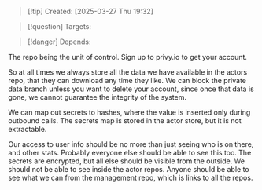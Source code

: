 
>[!tip] Created: [2025-03-27 Thu 19:32]

>[!question] Targets: 

>[!danger] Depends: 

The repo being the unit of control.
Sign up to privy.io to get your account.

So at all times we always store all the data we have available in the actors repo, that they can download any time they like.  We can block the private data branch unless you want to delete your account, since once that data is gone, we cannot guarantee the integrity of the system.

We can map out secrets to hashes, where the value is inserted only during outbound calls.
The secrets map is stored in the actor store, but it is not extractable.

Our access to user info should be no more than just seeing who is on there, and other stats.  Probably everyone else should be able to see this too.
The secrets are encrypted, but all else should be visible from the outside.
We should not be able to see inside the actor repos.
Anyone should be able to see what we can from the management repo, which is links to all the repos.